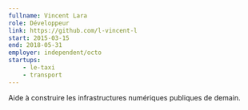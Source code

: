 ```yaml
---
fullname: Vincent Lara
role: Développeur
link: https://github.com/l-vincent-l
start: 2015-03-15
end: 2018-05-31
employer: independent/octo
startups:
    - le-taxi
    - transport
---
```


Aide à construire les infrastructures numériques publiques de demain.
